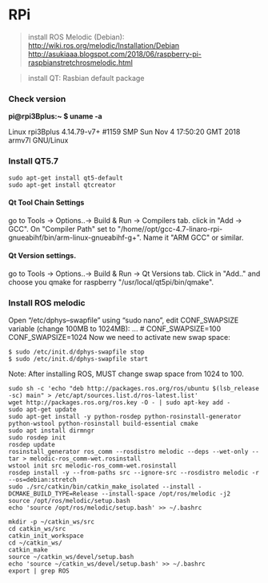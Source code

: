 # RPi
>install ROS Melodic (Debian): http://wiki.ros.org/melodic/Installation/Debian
    http://asukiaaa.blogspot.com/2018/06/raspberry-pi-raspbianstretchrosmelodic.html

>install QT: Rasbian default package

### Check version
**pi@rpi3Bplus:~ $ uname -a**

Linux rpi3Bplus 4.14.79-v7+ #1159 SMP Sun Nov 4 17:50:20 GMT 2018 armv7l GNU/Linux

### Install QT5.7
    sudo apt-get install qt5-default
    sudo apt-get install qtcreator
  
#### Qt Tool Chain Settings
  go to Tools -> Options..-> Build & Run -> Compilers tab. click in "Add -> GCC". 
  On "Compiler Path" set to "/home/<you>/opt/gcc-4.7-linaro-rpi-gnueabihf/bin/arm-linux-gnueabihf-g+". 
  Name it "ARM GCC" or similar. 

#### Qt Version settings.
  go to Tools -> Options..-> Build & Run -> Qt Versions tab. 
  Click in "Add.." and choose you qmake for raspberry "/usr/local/qt5pi/bin/qmake".


### Install ROS melodic
Open “/etc/dphys–swapfile” using “sudo nano”, edit CONF_SWAPSIZE variable (change 100MB to 1024MB):
    ...
    # CONF_SWAPSIZE=100
    CONF_SWAPSIZE=1024
Now we need to activate new swap space:

    $ sudo /etc/init.d/dphys-swapfile stop
    $ sudo /etc/init.d/dphys-swapfile start
Note: After installing ROS, MUST change swap space from 1024 to 100.
  
    sudo sh -c 'echo "deb http://packages.ros.org/ros/ubuntu $(lsb_release -sc) main" > /etc/apt/sources.list.d/ros-latest.list'
    wget http://packages.ros.org/ros.key -O - | sudo apt-key add -
    sudo apt-get update
    sudo apt-get install -y python-rosdep python-rosinstall-generator python-wstool python-rosinstall build-essential cmake
    sudo apt install dirmngr
    sudo rosdep init
    rosdep update
    rosinstall_generator ros_comm --rosdistro melodic --deps --wet-only --tar > melodic-ros_comm-wet.rosinstall
    wstool init src melodic-ros_comm-wet.rosinstall
    rosdep install -y --from-paths src --ignore-src --rosdistro melodic -r --os=debian:stretch
    sudo ./src/catkin/bin/catkin_make_isolated --install -DCMAKE_BUILD_TYPE=Release --install-space /opt/ros/melodic -j2
    source /opt/ros/melodic/setup.bash
    echo 'source /opt/ros/melodic/setup.bash' >> ~/.bashrc
    
    mkdir -p ~/catkin_ws/src
    cd catkin_ws/src
    catkin_init_workspace
    cd ~/catkin_ws/
    catkin_make
    source ~/catkin_ws/devel/setup.bash
    echo 'source ~/catkin_ws/devel/setup.bash' >> ~/.bashrc
    export | grep ROS

